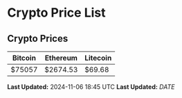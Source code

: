 # Crypto Price List

## Crypto Prices
| Bitcoin | Ethereum | Litecoin |
| ------- | -------- | -------- |
| $75057 | $2674.53 | $69.68 |
**Last Updated:** 2024-11-06 18:45 UTC
**Last Updated:** $DATE$
